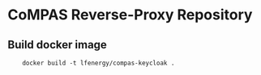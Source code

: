 # CoMPAS Reverse-Proxy Repository


## Build docker image

```
    docker build -t lfenergy/compas-keycloak .
```
